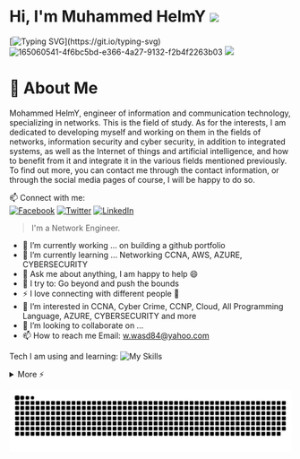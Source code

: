 # Hi, I'm Muhammed HelmY <img src="https://raw.githubusercontent.com/MartinHeinz/MartinHeinz/master/wave.gif" width="30px">
[![Typing SVG](https://readme-typing-svg.herokuapp.com?font=neuropol&color=%234E14B8&size=24&lines=I'am+Egyptian+Network+Engineer+Specialist.;Cyber+Security+Analyst;Cloud+Data+Engineer;Cyber+Security+Researcher;System's+Engineer;)](https://git.io/typing-svg)
![165060541-4f6bc5bd-e366-4a27-9132-f2b4f2263b03](https://user-images.githubusercontent.com/55303037/213919743-731f5341-3649-40de-829c-a8611b3a29e8.jpg)
<img src="https://camo.githubusercontent.com/d348976f3419cd09cf731439742c1b889e3f3cd8e04b2e72e7a219d85b049c37/68747470733a2f2f636c6f75642d6c66697532373079302d6861636b2d636c75622d626f742e76657263656c2e6170702f30666f6f7465722e706e67" >

# 🚀 About Me
Mohammed HelmY, engineer of information and communication technology, specializing in networks.
This is the field of study. As for the interests, I am dedicated to developing myself and working on them in the
fields of networks, information security and cyber security, in addition to integrated systems, as well as the
Internet of things and artificial intelligence, and how to benefit from it and integrate it in the various fields
mentioned previously. To find out more, you can contact me through the contact information, or through the
social media pages of course, I will be happy to do so.



📫 Connect with me: <br>
[![Facebook](https://img.shields.io/badge/facebook-%231877F2.svg?&style=for-the-badge&logo=facebook&logoColor=white)](https://www.facebook.com/HelmyBeh)
[![Twitter](https://img.shields.io/badge/twitter-%231DA1F2.svg?&style=for-the-badge&logo=twitter&logoColor=white)](https://twitter.com/Hel_lmYXX)
[![LinkedIn](https://img.shields.io/badge/linkedin-%230077B5.svg?&style=for-the-badge&logo=linkedin&logoColor=white)](https://www.linkedin.com/in/7elmie/)


> I'm a  Network Engineer.
- 🔭 I’m currently working ... on building a github portfolio
- 🌱 I’m currently learning ... Networking CCNA, AWS, AZURE, CYBERSECURITY
- 💬 Ask me about anything, I am happy to help :smile:
- 🧗 I try to: Go beyond and push the bounds
- ⚡ I love connecting with different people :raised_hands:
- 👀 I’m interested in CCNA, Cyber Crime, CCNP, Cloud, All Programming Language,  AZURE, CYBERSECURITY and more 
- 💞️ I’m looking to collaborate on ...
- 📫 How to reach me Email: w.wasd84@yahoo.com

Tech I am using and learning:
![My Skills](https://skillicons.dev/icons?i=linux,python,flask,js,fastapi,bash,selenium,mysql,html,css,git,tailwind,cpp,github,qt,bootstrap,heroku,figma,firebase,replit,mongo,flutter,docker,react,vscode,django,neovim&theme=dark&perline=9)


<details>
  <summary>More ⚡️</summary>
<div align="center">
<!-- <p align="center"> 📊 My Github Stats</p> -->
<p align="center"> 
</br></br>
<p><b>Profile Views</b></p>
 <img src="https://profile-counter.glitch.me/%7B7elmie%7D/count.svg"> </br></br>
<p><b>Github Stats</b></p>
    <img src="https://github-readme-stats.vercel.app/api?username=7elmie&theme=midnight-purple"> </br>
    <img src="https://github-readme-streak-stats.herokuapp.com/?user=7elmie&theme=midnight-purple"> </br></br>
</p>

<p><b>Holopin Badges</b></p>

[![An image of @cocomo's Holopin badges, which is a link to view their full Holopin profile](https://holopin.me/cocomo)](https://holopin.io/@cocomo)
[![An image of @cocomo's information Security, which is a link to view their full Holopin profile](https://www.sfahat.com/uploads/covers/2019/04/d7b8497dd82b1687fc9fb592b1bf96b7eb1a71b8.jpg)](https://www.sfahat.com/uploads/covers/2019/04/d7b8497dd82b1687fc9fb592b1bf96b7eb1a71b8.jpg)

<details>
<summary><b>-_-</b></summary>

![Patrick Bateman](https://github.com/AndyMagwayer/AndyMagwayer/blob/main/sigma.gif)

</details>
</details>
</div>

<div align="center">

![snake gif](https://github.com/AndyMagwayer/AndyMagwayer/blob/main/github-contribution-grid-snake2.svg)

</div>










